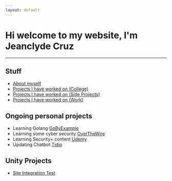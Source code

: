 ```yaml
---
layout: default
---
```


# Hi welcome to my website, I'm Jeanclyde Cruz

<script src="//code.tidio.co/mwhfheyrfem333yz5xglbwkuajlnqlk2.js" async></script>

***

## Stuff
*   [About myself](./pages/AboutMyself.html)
*   [Projects I have worked on (College)](./pages/CollegeProjects.html)
*   [Projects I have worked on (Side Projects)](./pages/SideProjects.html)
*   [Projects I have worked on (Work)](./pages/WorkProjects.html)


## Ongoing personal projects
* Learning Golang [GoByExample](https://gobyexample.com/)
* Learning some cyber security [OverTheWire](https://overthewire.org/wargames/bandit/bandit13.html)
* Learning Security+ content [Udemy](https://external-teksystems.udemy.com/organization/home/)
* Updating Chatbot [Tidio](https://www.tidio.com/panel/dashboard)


## Unity Projects
*   [Site Integration Test](./Unity/SiteIntegrationTest/SiteIntegration.html)

